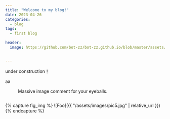 ```yaml
---
title: "Welcome to my blog!"
date: 2023-04-26
categories:
  - blog
tags:
  - first blog

header:
  image: https://github.com/bot-zz/bot-zz.github.io/blob/master/assets/images/pic5.jpg


---
```


under construction！


aa


<figure style="width: 1200px">
  <img src="{{ github.com/bot-zz/bot-zz.github.io/blob/master/ }}{{ site.baseurl }}/assets/images/pic5" alt="">
  <figcaption>Massive image comment for your eyeballs.</figcaption>
</figure> 

<img scr = 'https://github.com/bot-zz/bot-zz.github.io/blob/master/assets/images/pic5.jpg'>

{% capture fig_img %} ![Foo]({{ "/assets/images/pic5.jpg" | relative_url }}) {% endcapture %}
